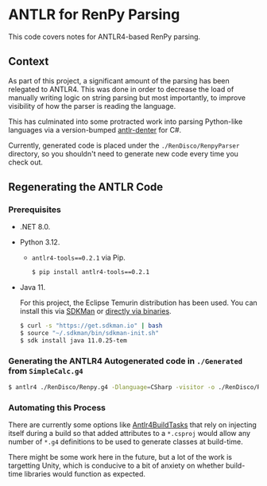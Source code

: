 # ANTLR for RenPy Parsing

This code covers notes for ANTLR4-based RenPy parsing.

## Context

As part of this project, a significant amount of the parsing has been relegated to ANTLR4. This was done in order to decrease the load of manually writing logic on string parsing but most importantly, to improve visibility of how the parser is reading the language.

This has culminated into some protracted work into parsing Python-like languages via a version-bumped [antlr-denter](https://github.com/aaartrtrt/antlr-denter) for C#.

Currently, generated code is placed under the `./RenDisco/RenpyParser` directory, so you shouldn't need to generate new code every time you check out.

## Regenerating the ANTLR Code

### Prerequisites

* .NET 8.0.
* Python 3.12.
    * `antlr4-tools==0.2.1` via Pip.

        ```sh
        $ pip install antlr4-tools==0.2.1
        ```
* Java 11.

    For this project, the Eclipse Temurin distribution has been used. You can install this via [SDKMan](https://sdkman.io/jdks#tem) or [directly via binaries](https://adoptium.net/temurin/releases/?version=11).

    ```sh
    $ curl -s "https://get.sdkman.io" | bash
    $ source "~/.sdkman/bin/sdkman-init.sh"
    $ sdk install java 11.0.25-tem
    ```

### Generating the ANTLR4 Autogenerated code in `./Generated` from `SimpleCalc.g4`

```sh
$ antlr4 ./RenDisco/Renpy.g4 -Dlanguage=CSharp -visitor -o ./RenDisco/RenpyParser
```

### Automating this Process

There are currently some options like [Antlr4BuildTasks](https://github.com/kaby76/Antlr4BuildTasks) that rely on injecting itself during a build so that added attributes to a `*.csproj` would allow any number of `*.g4` definitions to be used to generate classes at build-time.

There might be some work here in the future, but a lot of the work is targetting Unity, which is conducive to a bit of anxiety on whether build-time libraries would function as expected.
